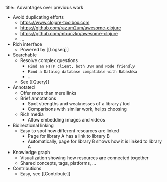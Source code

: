 title:: Advantages over previous work

- Avoid duplicating efforts
	- https://www.clojure-toolbox.com
	- https://github.com/razum2um/awesome-clojure
	- https://github.com/mbuczko/awesome-clojure
	- ...
- Rich interface
	- Powered by [[Logseq]]
- Searchable
	- Resolve complex questions
		- `Find an HTTP client, both JVM and Node friendly`
		- `Find a Datalog database compatible with Babashka`
		- ...
	- See [[Query]]
- Annotated
	- Offer more than mere links
	- Brief annotations
		- Spot strengths and weaknesses of a library / tool
		- Comparisons with similar work, helps choosing
	- Rich media
		- Allow embedding images and videos
- Bidirectional linking
	- Easy to spot how different resources are linked
		- Page for library A has a link to library B
		- Automatically, page for library B shows how it is linked to library A
- Knowledge graph
	- Visualization showing how resources are connected together
	- Shared concepts, tags, platforms, ...
- Contributions
	- Easy, see [[Contribute]]